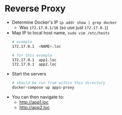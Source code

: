 # Reverse Proxy

- Determine Docker's IP `ip addr show | grep docker`
  - Was `172.17.0.1/16` (so use just `172.17.0.1`)
- Map IP to local host name, `sudo vim /etc/hosts`
  ```sh
  # example
  172.17.0.1  <NAME>.loc
  ```
  ```sh
  # for this example
  172.17.0.1  app1.loc
  172.17.0.1  app2.loc
  ```
- Start the servers
  ```sh
  # should be run from within this directory
  docker-compose up apps-proxy
  ```
- You can then navigate to:
  - http://app1.loc
  - http://app2.loc

